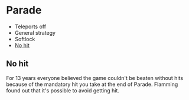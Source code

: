 # Parade

- Teleports off
- General strategy
- Softlock
- [No hit](#no-hit)

## <a name="no-hit"></a>No hit

For 13 years everyone believed the game couldn't be beaten without hits because of the mandatory hit you take at the end of Parade. Flamming found out that it's possible to avoid getting hit.
